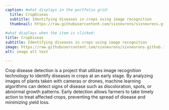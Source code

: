 ```yaml
---
caption: #what displays in the portfolio grid:
  title: CropDiseas
  subtitle: Identifying diseases in crops using image recognition
  thumbnail: https://raw.githubusercontent.com/sixneurons/sixneurons.github.io/master/assets/img/portfolio/st%20(1).jpg
  
#what displays when the item is clicked:
title: CropDiseas
subtitle: Identifying diseases in crops using image recognition
image: https://raw.githubusercontent.com/sixneurons/sixneurons.github.io/master/assets/img/portfolio/st%20(1).jpg
alt: image alt text

---
```


Crop disease detection is a project that utilizes image recognition technology to identify diseases in crops at an early stage. By analyzing images of plants taken with cameras or drones, machine learning algorithms can detect signs of disease such as discoloration, spots, or abnormal growth patterns. Early detection allows farmers to take timely action to treat affected crops, preventing the spread of disease and minimizing yield loss.

